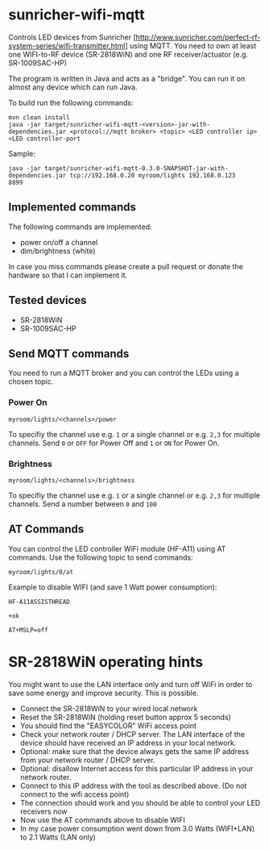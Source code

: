 # sunricher-wifi-mqtt

Controls LED devices from Sunricher [http://www.sunricher.com/perfect-rf-system-series/wifi-transmitter.html] using MQTT.
You need to own at least one WIFI-to-RF device (SR-2818WiN) and one RF receiver/actuator (e.g. SR-1009SAC-HP)

The program is written in Java and acts as a "bridge". You can run it on almost any device which can run Java.

To build run the following commands:
```
mvn clean install
java -jar target/sunricher-wifi-mqtt-<version>-jar-with-dependencies.jar <protocol://mqtt broker> <topic> <LED controller ip> <LED controller-port
```

Sample:
```
java -jar target/sunricher-wifi-mqtt-0.3.0-SNAPSHOT-jar-with-dependencies.jar tcp://192.168.0.20 myroom/lights 192.168.0.123
8899
```

## Implemented commands ##
The following commands are implemented:

- power on/off a channel
- dim/brightness (white)

In case you miss commands please create a pull request or donate the hardware so that I can implement it.

## Tested devices ##
- SR-2818WiN
- SR-1009SAC-HP

## Send MQTT commands ##
You need to run a MQTT broker and you can control the LEDs using a chosen topic.

### Power On ###

```
myroom/lights/<channels>/power
```
To specifiy the channel use e.g. `1` or a single channel or e.g. `2,3` for multiple channels.
Send `0` or `OFF` for Power Off and `1` or `ON` for Power On.


### Brightness ###

```
myroom/lights/<channels>/brightness
```
To specifiy the channel use e.g. `1` or a single channel or e.g. `2,3` for multiple channels.
Send a number between `0` and `100`

## AT Commands ##

You can control the LED controller WiFi module (HF-A11) using AT commands.
Use the following topic to send commands:


```
myroom/lights/0/at
```

Example to disable WIFI (and save 1 Watt power consumption):

```
HF-A11ASSISTHREAD
```
```
+ok
```
```
AT+MSLP=off
```

# SR-2818WiN operating hints #
You might want to use the LAN interface only and turn off WiFi in order to save some energy and improve security. This is possible.
* Connect the SR-2818WiN to your wired local network
* Reset the SR-2818WiN (holding reset button approx 5 seconds)
* You should find the "EASYCOLOR" WiFi access point
* Check your network router / DHCP server. The LAN interface of the device should have received an IP address in your local network.
* Optional: make sure that the device always gets the same IP address from your network router / DHCP server.
* Optional: disallow Internet access for this particular IP address in your network router.
* Connect to this IP address with the tool as described above. (Do not connect to the wifi access point)
* The connection should work and you should be able to control your LED receivers now
* Now use the AT commands above to disable WIFI
* In my case power consumption went down from 3.0 Watts (WIFI+LAN) to 2.1 Watts (LAN only)
